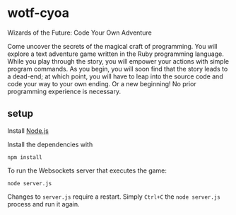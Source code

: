 wotf-cyoa
=========
Wizards of the Future: Code Your Own Adventure

Come uncover the secrets of the magical craft of programming. You will explore a
text adventure game written in the Ruby programming language. While you play
through the story, you will empower your actions with simple program commands.
As you begin, you will soon find that the story leads to a dead-end; at which
point, you will have to leap into the source code and code your way to your own
ending. Or a new beginning! No prior programming experience is necessary.

setup
-----

Install [Node.js](http://nodejs.org)

Install the dependencies with

    npm install

To run the Websockets server that executes the game:

    node server.js

Changes to `server.js` require a restart. Simply `Ctrl+C` the
`node server.js` process and run it again.
